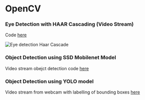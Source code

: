 # OpenCV

### Eye Detection with HAAR Cascading (Video Stream)

Code [here](https://github.com/HeizerSpider/openCV_adventures/blob/master/eye_tracking_video_stream/eye_tracking_vid.py)

![Eye detection Haar Cascade](/images/eye_detection.png)

### Object Detection using SSD Mobilenet Model

Video stream obejct detection code [here](https://github.com/HeizerSpider/openCV_adventures/blob/master/ssd_mobilenet/object_tracking_video.py)

### Object Detection using YOLO model

Video stream from webcam with labelling of bounding boxes [here](https://github.com/HeizerSpider/openCV_adventures/blob/master/yolo_cam.py)
